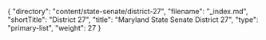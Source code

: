 {
  "directory": "content/state-senate/district-27",
  "filename": "_index.md",
  "shortTitle": "District 27",
  "title": "Maryland State Senate District 27",
  "type": "primary-list",
  "weight": 27
}
